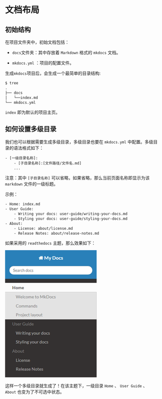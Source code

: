 # 文档布局

## 初始结构

在项目文件夹中，初始文档包括：

- `docs`文件夹：其中存放着 `Markdown` 格式的 `mkdocs` 文档。

- `mkdocs.yml` ：项目的配置文件。

生成`mkdocs`项目后，会生成一个最简单的目录结构:

``` .
$ tree
.
├── docs
│   └──index.md
└── mkdocs.yml
```

 `index` 即为默认的项目主页。

## 如何设置多级目录

我们也可以根据需要生成多级目录，多级目录也要在 `mkdocs.yml` 中配置。多级目录的语法格式如下：

```
- [一级目录名称]:
    - [子目录名称]:[文件路径/文件名.md]
    ...
```

注意：其中 `[子目录名称]` 可以省略，如果省略，那么当前页面名称即显示为该 `markdown` 文件的一级标题。

示例：

```nav:
- Home: index.md
- User Guide:
    - Writing your docs: user-guide/writing-your-docs.md
    - Styling your docs: user-guide/styling-your-docs.md
- About:
    - License: about/license.md
    - Release Notes: about/release-notes.md
```

如果采用的 `readthedocs` 主题，那么效果如下：

![多级目录](多级目录.png)

这样一个多级目录就生成了！在该主题下，一级目录 `Home` 、 `User Guide` 、 `About` 也变为了不可选中状态。
